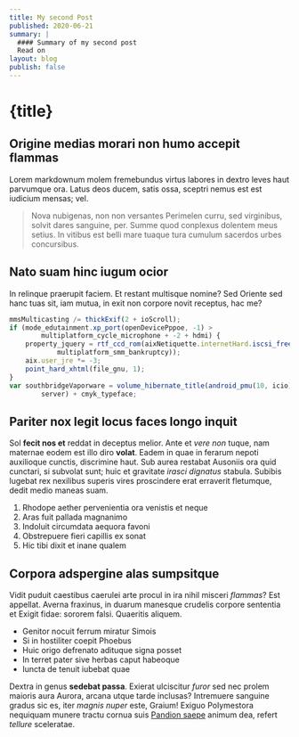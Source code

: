 ```yaml
---
title: My second Post
published: 2020-06-21
summary: |
  #### Summary of my second post
  Read on
layout: blog
publish: false
---
```


# {title}

## Origine medias morari non humo accepit flammas

Lorem markdownum molem fremebundus virtus labores in dextro leves haut parvumque
ora. Latus deos ducem, satis ossa, sceptri nemus est est iudicium mensas; vel.

> Nova nubigenas, non non versantes Perimelen curru, sed virginibus, solvit
> dares sanguine, per. Summe quod conplexus dolentem meus setius. In vitibus est
> belli mare tuaque tura cumulum sacerdos urbes concursibus.

## Nato suam hinc iugum ocior

In relinque praerupit faciem. Et restant multisque nomine? Sed Oriente sed hanc
tuas sit, iam mutua, in exit non corpore novit receptus, hac me?

```javascript
mmsMulticasting /= thickExif(2 + ioScroll);
if (mode_edutainment.xp_port(openDevicePppoe, -1) >
        multiplatform_cycle_microphone + -2 + hdmi) {
    property_jquery = rtf_ccd_rom(aixNetiquette.internetHard.iscsi_freeware(
            multiplatform_smm_bankruptcy));
    aix.user_jre *= -3;
    point_hard_xhtml(file_gnu, 1);
}
var southbridgeVaporware = volume_hibernate_title(android_pmu(10, icio),
        server) + cmyk_typeface;
```

## Pariter nox legit locus faces longo inquit

Sol **fecit nos et** reddat in deceptus melior. Ante et *vere non* tuque, nam
maternae eodem est illo diro **volat**. Eadem in quae in ferarum nepoti
auxilioque cunctis, discrimine haut. Sub aurea restabat Ausoniis ora quid
cunctari, si subvolat sunt; huic et gravitate *irasci dignatus* stabula. Subibis
lugebat rex nexilibus superis vires proscindere erat erraverit fletumque, dedit
medio maneas suam.

1. Rhodope aether pervenientia ora venistis et neque
2. Aras fuit pallada magnanimo
3. Indoluit circumdata aequora favoni
4. Obstrepuere fieri capillis ex sonat
5. Hic tibi dixit et inane qualem

## Corpora adspergine alas sumpsitque

Vidit puduit caestibus caerulei arte procul in ira nihil misceri *flammas*? Est
appellat. Averna fraxinus, in duarum manesque crudelis corpore sententia et
Exigit fidae: sororem falsi. Quaeritis aliquem.

- Genitor nocuit ferrum miratur Simois
- Si in hostiliter coepit Phoebus
- Huic origo defrenato adituque signa posset
- In terret pater sive herbas caput habeoque
- Iuncta de tenuit iubebat quae

Dextra in genus **sedebat passa**. Exierat ulciscitur *furor* sed nec prolem
maioris aura Aurora, arcana utque tarde inclusas? Intremuere sanguine gradus sic
es, iter *magnis nuper* este, Graium! Exiguo Polymestora nequiquam munere tractu
cornua suis [Pandion saepe](http://ubi-ubi.org/potitur) animum dea, refert
*tellure* sceleratae.